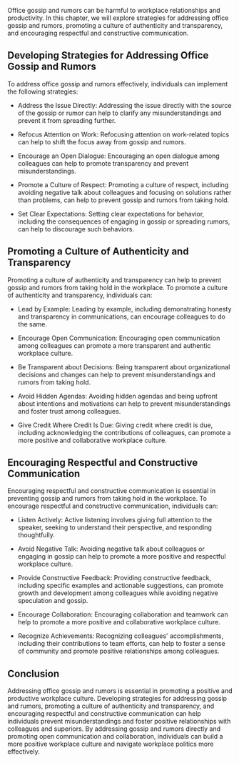 
Office gossip and rumors can be harmful to workplace relationships and productivity. In this chapter, we will explore strategies for addressing office gossip and rumors, promoting a culture of authenticity and transparency, and encouraging respectful and constructive communication.

Developing Strategies for Addressing Office Gossip and Rumors
-------------------------------------------------------------

To address office gossip and rumors effectively, individuals can implement the following strategies:

* Address the Issue Directly: Addressing the issue directly with the source of the gossip or rumor can help to clarify any misunderstandings and prevent it from spreading further.

* Refocus Attention on Work: Refocusing attention on work-related topics can help to shift the focus away from gossip and rumors.

* Encourage an Open Dialogue: Encouraging an open dialogue among colleagues can help to promote transparency and prevent misunderstandings.

* Promote a Culture of Respect: Promoting a culture of respect, including avoiding negative talk about colleagues and focusing on solutions rather than problems, can help to prevent gossip and rumors from taking hold.

* Set Clear Expectations: Setting clear expectations for behavior, including the consequences of engaging in gossip or spreading rumors, can help to discourage such behaviors.

Promoting a Culture of Authenticity and Transparency
----------------------------------------------------

Promoting a culture of authenticity and transparency can help to prevent gossip and rumors from taking hold in the workplace. To promote a culture of authenticity and transparency, individuals can:

* Lead by Example: Leading by example, including demonstrating honesty and transparency in communications, can encourage colleagues to do the same.

* Encourage Open Communication: Encouraging open communication among colleagues can promote a more transparent and authentic workplace culture.

* Be Transparent about Decisions: Being transparent about organizational decisions and changes can help to prevent misunderstandings and rumors from taking hold.

* Avoid Hidden Agendas: Avoiding hidden agendas and being upfront about intentions and motivations can help to prevent misunderstandings and foster trust among colleagues.

* Give Credit Where Credit Is Due: Giving credit where credit is due, including acknowledging the contributions of colleagues, can promote a more positive and collaborative workplace culture.

Encouraging Respectful and Constructive Communication
-----------------------------------------------------

Encouraging respectful and constructive communication is essential in preventing gossip and rumors from taking hold in the workplace. To encourage respectful and constructive communication, individuals can:

* Listen Actively: Active listening involves giving full attention to the speaker, seeking to understand their perspective, and responding thoughtfully.

* Avoid Negative Talk: Avoiding negative talk about colleagues or engaging in gossip can help to promote a more positive and respectful workplace culture.

* Provide Constructive Feedback: Providing constructive feedback, including specific examples and actionable suggestions, can promote growth and development among colleagues while avoiding negative speculation and gossip.

* Encourage Collaboration: Encouraging collaboration and teamwork can help to promote a more positive and collaborative workplace culture.

* Recognize Achievements: Recognizing colleagues' accomplishments, including their contributions to team efforts, can help to foster a sense of community and promote positive relationships among colleagues.

Conclusion
----------

Addressing office gossip and rumors is essential in promoting a positive and productive workplace culture. Developing strategies for addressing gossip and rumors, promoting a culture of authenticity and transparency, and encouraging respectful and constructive communication can help individuals prevent misunderstandings and foster positive relationships with colleagues and superiors. By addressing gossip and rumors directly and promoting open communication and collaboration, individuals can build a more positive workplace culture and navigate workplace politics more effectively.
